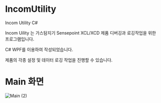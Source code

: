 # IncomUtility

Incom Utility C#

Incom Uility 는 가스탐지기 Sensepoint XCL/XCD 제품 디버깅과 로깅작업을 위한 프로그램입니다.

C# WPF를 이용하여 작성되었습니다.

제품의 각종 설정 및 데이터 로깅 작업을 진행할 수 있습니다.

# Main 화면
![Main (2)](https://user-images.githubusercontent.com/38041504/106715154-18815000-6640-11eb-9248-b6591fc7a58f.jpg)
